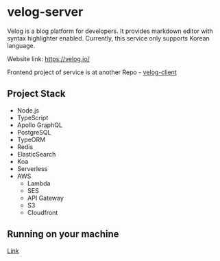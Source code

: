 # velog-server

Velog is a blog platform for developers. It provides markdown editor with syntax highlighter enabled. Currently, this service only supports Korean language.

Website link: https://velog.io/

Frontend project of service is at another Repo - [velog-client](https://github.com/velopert/velog-client)

## Project Stack
- Node.js
- TypeScript
- Apollo GraphQL
- PostgreSQL
- TypeORM
- Redis
- ElasticSearch
- Koa
- Serverless
- AWS
  - Lambda
  - SES
  - API Gateway
  - S3
  - Cloudfront

## Running on your machine

[Link](https://github.com/velopert/velog-server/wiki/Running-on-your-machine)
